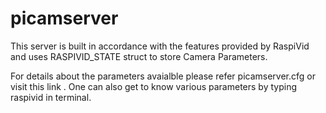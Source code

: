 # picamserver

  This server is built in accordance with the features provided by RaspiVid and uses RASPIVID_STATE struct to store Camera Parameters.

  For details about the parameters avaialble please refer picamserver.cfg or visit this link .
  One can also get to know various parameters by typing raspivid in terminal.
